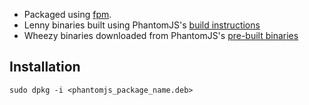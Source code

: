- Packaged using [fpm](https://github.com/jordansissel/fpm).
- Lenny binaries built using PhantomJS's [build instructions](http://phantomjs.org/build.html)
- Wheezy binaries downloaded from PhantomJS's [pre-built binaries](http://phantomjs.org/download.html)

Installation
-----------
`sudo dpkg -i <phantomjs_package_name.deb>`
